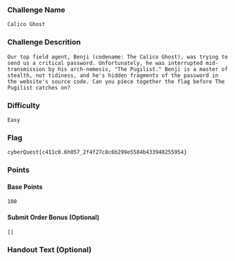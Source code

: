 ### Challenge Name
```
Calico Ghost
```

### Challenge Descrition
```
Our top field agent, Benji (codename: The Calico Ghost), was trying to send us a critical password. Unfortunately, he was interrupted mid-transmission by his arch-nemesis, "The Pugilist." Benji is a master of stealth, not tidiness, and he's hidden fragments of the password in the website's source code. Can you piece together the flag before The Pugilist catches on?
```

### Difficulty
```
Easy
```

### Flag
```
cyberQuest{c411c0.6h057_2f4f27c8c6b299e5584b433948255954}
```

### Points
#### Base Points
```
100
```

#### Submit Order Bonus (Optional)
```
[]
```

### Handout Text (Optional)
```
```